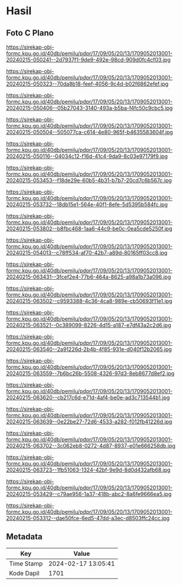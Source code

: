# Hasil

## Foto C Plano

https://sirekap-obj-formc.kpu.go.id/40db/pemilu/pdpr/17/09/05/20/13/1709052013001-20240215-050241--2d7937f1-9de9-492e-98cd-909d0fc4cf03.jpg

https://sirekap-obj-formc.kpu.go.id/40db/pemilu/pdpr/17/09/05/20/13/1709052013001-20240215-050323--70da8b18-feef-4056-9c4d-b02f6862efef.jpg

https://sirekap-obj-formc.kpu.go.id/40db/pemilu/pdpr/17/09/05/20/13/1709052013001-20240215-050406--05b27043-3140-493a-b5ba-f4fc50c9cbc5.jpg

https://sirekap-obj-formc.kpu.go.id/40db/pemilu/pdpr/17/09/05/20/13/1709052013001-20240215-050504--505077ca-c614-4e80-965f-b4635583604f.jpg

https://sirekap-obj-formc.kpu.go.id/40db/pemilu/pdpr/17/09/05/20/13/1709052013001-20240215-050116--04034c12-f16d-41c4-9da9-8c03e97179f9.jpg

https://sirekap-obj-formc.kpu.go.id/40db/pemilu/pdpr/17/09/05/20/13/1709052013001-20240215-053453--f18de29e-60b5-4b31-b7b7-20cd7c6b567c.jpg

https://sirekap-obj-formc.kpu.go.id/40db/pemilu/pdpr/17/09/05/20/13/1709052013001-20240215-053732--18db15e1-564e-40f1-8efe-5d5395b584fc.jpg

https://sirekap-obj-formc.kpu.go.id/40db/pemilu/pdpr/17/09/05/20/13/1709052013001-20240215-053802--b8fbc468-1aa6-44c9-be0c-0ea5cde5250f.jpg

https://sirekap-obj-formc.kpu.go.id/40db/pemilu/pdpr/17/09/05/20/13/1709052013001-20240215-054013--c78ff534-af70-42b7-a89d-80165ff03cc8.jpg

https://sirekap-obj-formc.kpu.go.id/40db/pemilu/pdpr/17/09/05/20/13/1709052013001-20240215-063431--3fcef2e4-77b6-464a-8625-a98a1b73a096.jpg

https://sirekap-obj-formc.kpu.go.id/40db/pemilu/pdpr/17/09/05/20/13/1709052013001-20240215-063502--c9593388-4c36-4ca8-989e-cb50693f11e1.jpg

https://sirekap-obj-formc.kpu.go.id/40db/pemilu/pdpr/17/09/05/20/13/1709052013001-20240215-063521--0c389099-8226-4d15-a187-e7df43a2c2d6.jpg

https://sirekap-obj-formc.kpu.go.id/40db/pemilu/pdpr/17/09/05/20/13/1709052013001-20240215-063540--2a91226d-2b4b-4f85-931e-d040f12b2065.jpg

https://sirekap-obj-formc.kpu.go.id/40db/pemilu/pdpr/17/09/05/20/13/1709052013001-20240215-063559--7b6bc26b-5508-4326-97d3-8eb8677d8ef2.jpg

https://sirekap-obj-formc.kpu.go.id/40db/pemilu/pdpr/17/09/05/20/13/1709052013001-20240215-063620--cb217c6d-e71d-4af4-be0e-ad3c713544b1.jpg

https://sirekap-obj-formc.kpu.go.id/40db/pemilu/pdpr/17/09/05/20/13/1709052013001-20240215-063639--0e22be27-72d6-4533-a282-f012fb41226d.jpg

https://sirekap-obj-formc.kpu.go.id/40db/pemilu/pdpr/17/09/05/20/13/1709052013001-20240215-063702--3c062eb8-0272-4d87-8937-e01e666258db.jpg

https://sirekap-obj-formc.kpu.go.id/40db/pemilu/pdpr/17/09/05/20/13/1709052013001-20240215-063723--1fb51063-1324-42bf-9e9d-8d0d432afb68.jpg

https://sirekap-obj-formc.kpu.go.id/40db/pemilu/pdpr/17/09/05/20/13/1709052013001-20240215-053429--c79ae956-1a37-418b-abc2-8a6fe9666ea5.jpg

https://sirekap-obj-formc.kpu.go.id/40db/pemilu/pdpr/17/09/05/20/13/1709052013001-20240215-053312--dae50fce-6ed5-47dd-a3ec-d8503ffc24cc.jpg


## Metadata

| Key        | Value               |
| ---------- | ------------------- |
| Time Stamp | 2024-02-17 13:05:41 |
| Kode Dapil | 1701                |




